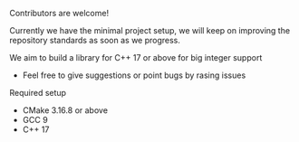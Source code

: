 Contributors are welcome!

Currently we have the minimal project setup, we will keep on improving the repository standards as soon as we progress.

We aim to build a library for C++ 17 or above for big integer support

- Feel free to give suggestions or point bugs by rasing issues

Required setup
- CMake 3.16.8 or above
- GCC 9
- C++ 17
